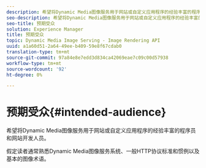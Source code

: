 ```yaml
---
description: 希望将Dynamic Media图像服务用于网站或自定义应用程序的经验丰富的程序员和网站开发人员。
seo-description: 希望将Dynamic Media图像服务用于网站或自定义应用程序的经验丰富的程序员和网站开发人员。
seo-title: 预期受众
solution: Experience Manager
title: 预期受众
topic: Dynamic Media Image Serving - Image Rendering API
uuid: a1a60d51-2a64-49ee-b409-59e8f67cdab0
translation-type: tm+mt
source-git-commit: 97a84e8e7edd3d834ca42069eae7c09c00d57938
workflow-type: tm+mt
source-wordcount: '92'
ht-degree: 0%

---
```



# 预期受众{#intended-audience}

希望将Dynamic Media图像服务用于网站或自定义应用程序的经验丰富的程序员和网站开发人员。

假定读者通常熟悉Dynamic Media图像服务系统、一般HTTP协议标准和惯例以及基本的图像术语。
